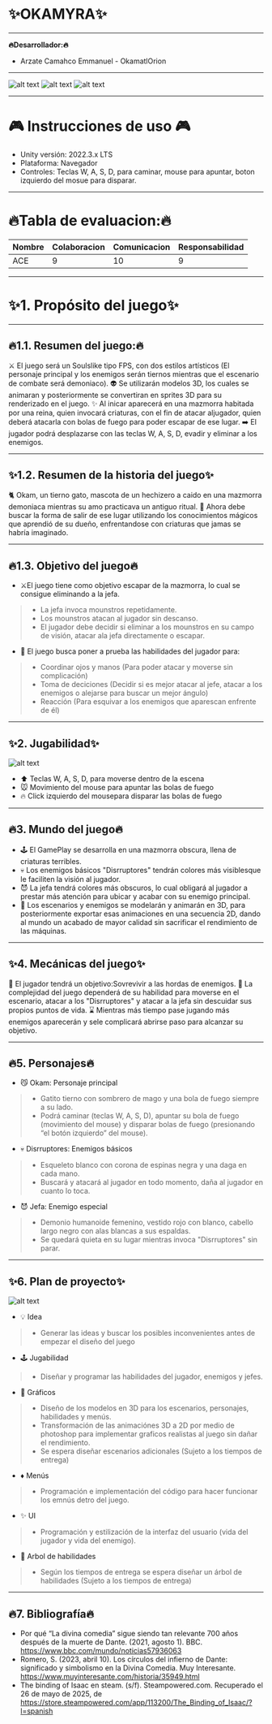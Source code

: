 
# ✨OKAMYRA✨ #
--------------------

**🔥Desarrollador:🔥**

- Arzate Camahco Emmanuel - OkamatlOrion

--------------------
[Añade una imagen de tu juego.]: #

![alt text](OkaMyra/Assets/Sprites/Scene/Menu.jpg)
![alt text](OkaMyra/Assets/Sprites/Scene/YouWin.jpg)
![alt text](OkaMyra/Assets/Sprites/Scene/YouLost.jpg)

--------------------
# 🎮 Instrucciones de uso 🎮 #
[Describe cómo ejecutar el proyecto: versión de Unity, plataforma objetivo, controles, etc.]: #

- Unity versión: 2022.3.x LTS
- Plataforma: Navegador
- Controles: Teclas W, A, S, D, para caminar, mouse para apuntar, boton izquierdo del mosue para disparar.

----------------------
# 🔥Tabla de evaluacion:🔥 #
| Nombre | Colaboracion | Comunicacion | Responsabilidad
| ----------- | ----------- | ----------- | ----------- |
| ACE| 	9|	10| 9	|

------------------------

# ✨1. Propósito del juego✨ #
---------------------------
##  🔥1.1. Resumen del juego:🔥  ##

⚔️ El juego será un Soulslike tipo FPS, con dos estilos artísticos (El personaje principal y los enemigos serán tiernos mientras que el escenario de combate será demoniaco).
👽 Se utilizarán modelos 3D, los cuales se animaran y posteriormente se convertiran en sprites 3D para su renderizado en el juego.
✨ Al inicar aparecerá en una mazmorra habitada por una reina, quien invocará criaturas, con el fin de atacar aljugador, quien deberá atacarla con bolas de fuego para poder escapar de ese lugar.
➡️ El jugador podrá desplazarse con las teclas W, A, S, D, evadir y eliminar a los enemigos.

----------------------------------

## ✨1.2. Resumen de la historia del juego✨ ##

🐈 Okam, un tierno gato, mascota de un hechizero a caido en una mazmorra demoniaca mientras su amo practicava un antiguo ritual. 
🌅 Ahora debe buscar la forma de salir de ese lugar utilizando los conocimientos mágicos que aprendió de su dueño, enfrentandose con criaturas que jamas se habría imaginado.

-----------------------------------

## 🔥1.3. Objetivo del juego🔥 ##

- ⚔️El juego tiene como objetivo escapar de la mazmorra, lo cual se consigue eliminando a la jefa.
> - La jefa invoca mounstros repetidamente.
> - Los mounstros atacan al jugador sin descanso.
> - El jugador debe decidir si eliminar a los mounstros en su campo de visión, atacar ala jefa directamente o escapar.
- 🧠 El juego busca poner a prueba las habilidades del jugador para:
> - Coordinar ojos y manos (Para poder atacar y moverse sin complicación)
> - Toma de deciciones (Decidir si es mejor atacar al jefe, atacar a los enemigos o alejarse para buscar un mejor ángulo)
> -  Reacción (Para esquivar a los enemigos que aparescan enfrente de él)

-------------------------------

## ✨2. Jugabilidad✨ ##

![alt text](OkaMyra/Assets/Sprites/Scene/luguria2.png)

- ⬆️ Teclas W, A, S, D, para moverse dentro de la escena
- 🐭 Movimiento del mouse para apuntar las bolas de fuego
- 🔥 Click izquierdo del mousepara disparar las bolas de fuego
---------------------------------

## 🔥3. Mundo del juego🔥 ##

- 🕹️ El GamePlay se desarrolla en una mazmorra obscura, llena de criaturas terribles.
- 💀 Los enemigos básicos "Disrruptores" tendrán colores más visiblesque le faciliten la visión al jugador.
- 😈 La jefa tendrá colores más obscuros, lo cual obligará al jugador a prestar más atención para ubicar y acabar con su enemigo principal.
- 🌆 Los escenarios y enemigos se modelarán y animarán en 3D, para posteriormente exportar esas animaciones en una secuencia 2D, dando al mundo un acabado de mayor calidad sin sacrificar el rendimiento de las máquinas.

---------------------------------

## ✨4. Mecánicas del juego✨ ##

🎯 El jugador tendrá un objetivo:Sovrevivir a las hordas de enemigos.
👿 La complejidad del juego dependerá de su habilidad para moverse en el escenario, atacar a los "Disrruptores" y atacar a la jefa sin descuidar sus propios puntos de vida.
⌛ Mientras más tiempo pase jugando más enemigos aparecerán y sele complicará abrirse paso para alcanzar su objetivo.


---------------------------------

## 🔥5. Personajes🔥 ##

- 😼 Okam: Personaje principal
> - Gatito tierno con sombrero de mago y una bola de fuego siempre a su lado.
> - Podrá caminar (teclas W, A, S, D), apuntar su bola de fuego (movimiento del mouse) y disparar bolas de fuego (presionando “el botón izquierdo” del mouse).

- 💀 Disrruptores: Enemigos básicos
> - Esqueleto blanco con corona de espinas negra y una daga en cada mano.
> - Buscará y atacará al jugador en todo momento, daña al jugador en cuanto lo toca.

- 😈 Jefa: Enemigo especial
> - Demonio humanoide femenino, vestido rojo con blanco, cabello largo negro con alas blancas a sus espaldas.
> - Se quedará quieta en su lugar mientras invoca "Disrruptores" sin parar.

------------------------

## ✨6. Plan de proyecto✨ ##

![alt text](OkaMyra/Assets/Sprites/Scene/luguria2.png)

- 💡 Idea
> - Generar las ideas y buscar los posibles inconvenientes antes de empezar el diseño del juego
- 🕹️ Jugabilidad
> - Diseñar y programar las habilidades del jugador, enemigos y jefes.
- 🌆 Gráficos
> - Diseño de los modelos en 3D para los escenarios, personajes, habilidades y menús.
> - Transformación de las animaciónes 3D a 2D por medio de photoshop para implementar graficos realistas al juego sin dañar el rendimiento.
> - Se espera diseñar escenarios adicionales (Sujeto a los tiempos de entrega)
- ♦️ Menús
> - Programación e implementación del código para hacer funcionar los emnús detro del juego.
- ✨ UI
> - Programación y estilización de la interfaz del usuario (vida del jugador y vida del enemigo).
- 🎄 Arbol de habilidades
> - Según los tiempos de entrega se espera diseñar un árbol de habilidades (Sujeto a los tiempos de entrega)

-------------------------

## 🔥7. Bibliografía🔥 ##

- Por qué “La divina comedia” sigue siendo tan relevante 700 años después de la
muerte de Dante. (2021, agosto 1). BBC. https://www.bbc.com/mundo/noticias57936063
- Romero, S. (2023, abril 10). Los círculos del infierno de Dante: significado y
simbolismo en la Divina Comedia. Muy Interesante.
https://www.muyinteresante.com/historia/35949.html
- The binding of Isaac en steam. (s/f). Steampowered.com. Recuperado el 26 de
mayo de 2025, de
https://store.steampowered.com/app/113200/The_Binding_of_Isaac/?l=spanish

